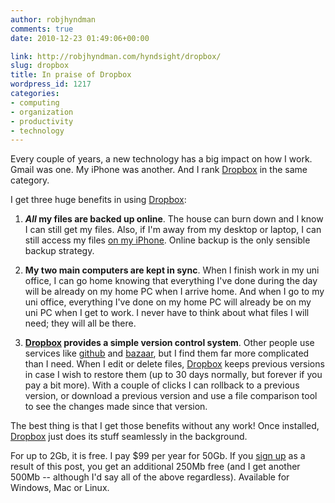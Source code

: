 ```yaml
---
author: robjhyndman
comments: true
date: 2010-12-23 01:49:06+00:00

link: http://robjhyndman.com/hyndsight/dropbox/
slug: dropbox
title: In praise of Dropbox
wordpress_id: 1217
categories:
- computing
- organization
- productivity
- technology
---
```


Every couple of years, a new technology has a big impact on how I work. Gmail was one. My iPhone was another. And I rank [Dropbox](https://www.dropbox.com/referrals/NTI5MDc4MjE5?src=global0) in the same category.

I get three huge benefits in using [Dropbox](https://www.dropbox.com/referrals/NTI5MDc4MjE5?src=global0):



	
  1. **_All_ my files are backed up online**. The house can burn down and I know I can still get my files. Also, if I'm away from my desktop or laptop, I can still access my files [on my iPhone](http://www.dropbox.com/iphoneapp). Online backup is the only sensible backup strategy.

	
  2. **My two main computers are kept in sync**. When I finish work in my uni office, I can go home knowing that everything I've done during the day will be already on my home PC when I arrive home. And when I go to my uni office, everything I've done on my home PC will already be on my uni PC when I get to work. I never have to think about what files I will need; they will all be there.

	
  3. **[Dropbox](https://www.dropbox.com/referrals/NTI5MDc4MjE5?src=global0) provides a simple version control system**. Other people use services like [github](https://github.com/) and [bazaar](http://bazaar.canonical.com/en/), but I find them far more complicated than I need. When I edit or delete files, [Dropbox](https://www.dropbox.com/referrals/NTI5MDc4MjE5?src=global0) keeps previous versions in case I wish to restore them (up to 30 days normally, but forever if you pay a bit more). With a couple of clicks I can rollback to a previous version, or download a previous version and use a file comparison tool to see the changes made since that version.


The best thing is that I get those benefits without any work! Once installed, [Dropbox](https://www.dropbox.com/referrals/NTI5MDc4MjE5?src=global0) just does its stuff seamlessly in the background.

For up to 2Gb, it is free. I pay $99 per year for 50Gb. If you [sign up](https://www.dropbox.com/referrals/NTI5MDc4MjE5?src=global0) as a result of this post, you get an additional 250Mb free (and I get another 500Mb -- although I'd say all of the above regardless). Available for Windows, Mac or Linux.
